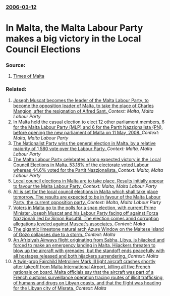 ### [2006-03-12](/news/2006/03/12/index.md)

#  In Malta, the Malta Labour Party makes a big victory in the Local Council Elections 




### Source:

1. [Times of Malta](http://www.timesofmalta.com/core/article.php?id=217541)

### Related:

1. [ Joseph Muscat becomes the leader of the Malta Labour Party, to become the opposition leader of Malta, to take the place of Charles Mangion, after the resignation of  Alfred Sant. ](/news/2008/06/6/joseph-muscat-becomes-the-leader-of-the-malta-labour-party-to-become-the-opposition-leader-of-malta-to-take-the-place-of-charles-mangion.md) _Context: Malta, Malta Labour Party_
2. [ In Malta held the casual election to elect 12 other parliament members, 6 for the Malta Labour Party (MLP) and 6 for the Partit Nazzjonalista (PN), before opening the new parliament of Malta on 11 May, 2008. ](/news/2008/04/17/in-malta-held-the-casual-election-to-elect-12-other-parliament-members-6-for-the-malta-labour-party-mlp-and-6-for-the-partit-nazzjonalis.md) _Context: Malta, Malta Labour Party_
3. [ The Nationalist Party wins the general election in Malta, by a relative majority of 1,580 vote over the Labour Party. ](/news/2008/03/10/the-nationalist-party-wins-the-general-election-in-malta-by-a-relative-majority-of-1-580-vote-over-the-labour-party.md) _Context: Malta, Malta Labour Party_
4. [ The Malta Labour Party celebrates a long expected victory in the Local Council Elections in Malta. 53.18% of the electorate voted Labour whereas 44.6% voted for the Partit Nazzjonalista. ](/news/2005/03/13/the-malta-labour-party-celebrates-a-long-expected-victory-in-the-local-council-elections-in-malta-53-18-of-the-electorate-voted-labour-wh.md) _Context: Malta, Malta Labour Party_
5. [ Local council elections in Malta are to take place. Results initially appear to favour the Malta Labour Party. ](/news/2005/03/12/local-council-elections-in-malta-are-to-take-place-results-initially-appear-to-favour-the-malta-labour-party.md) _Context: Malta, Malta Labour Party_
6. [ All is set for the local council elections in Malta which shall take place tomorrow. The results are expected to be in favour of the Malta Labour Party, the current opposition party. ](/news/2005/03/11/all-is-set-for-the-local-council-elections-in-malta-which-shall-take-place-tomorrow-the-results-are-expected-to-be-in-favour-of-the-malta.md) _Context: Malta, Malta Labour Party_
7. [Voters in Malta go to the polls for a snap election, with current Prime Minister Joseph Muscat and his Labour Party facing off against Forza Nazzjonali, led by Simon Busuttil. The election comes amid corruption allegations leveled against Muscat's associates. ](/news/2017/06/3/voters-in-malta-go-to-the-polls-for-a-snap-election-with-current-prime-minister-joseph-muscat-and-his-labour-party-facing-off-against-forza.md) _Context: Malta_
8. [The gigantic limestone natural arch Azure Window on the Maltese island of Gozo collapses due to a storm. ](/news/2017/03/8/the-gigantic-limestone-natural-arch-azure-window-on-the-maltese-island-of-gozo-collapses-due-to-a-storm.md) _Context: Malta_
9. [An Afriqiyah Airways flight originating from Sabha, Libya, is hijacked and forced to make an emergency landing in Malta. Hijackers threaten to blow up the aircraft with grenades, but the standoff ends peacefully with all hostages released and both hijackers surrendering. ](/news/2016/12/23/an-afriqiyah-airways-flight-originating-from-sabha-libya-is-hijacked-and-forced-to-make-an-emergency-landing-in-malta-hijackers-threaten.md) _Context: Malta_
10. [A twin-prop Fairchild Metroliner Mark III light aircraft crashes shortly after takeoff from Malta International Airport, killing all five French nationals on board. Malta officials say that the aircraft was part of a French customs surveillance operation tracing routes of illicit trafficking, of humans and drugs on Libyan coasts, and that the flight was heading for the Libyan city of Misrata. ](/news/2016/10/24/a-twin-prop-fairchild-metroliner-mark-iii-light-aircraft-crashes-shortly-after-takeoff-from-malta-international-airport-killing-all-five-fr.md) _Context: Malta_
